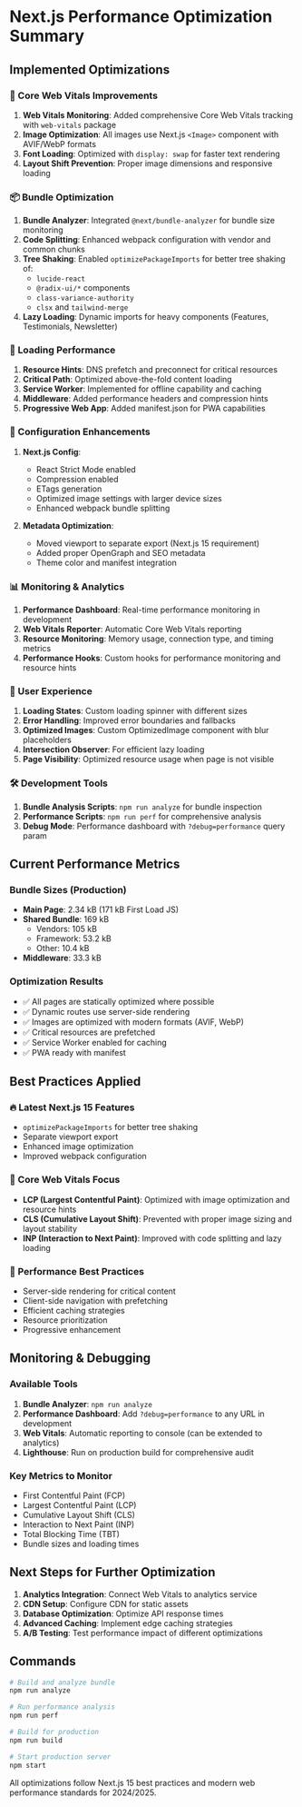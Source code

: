 # Next.js Performance Optimization Summary

## Implemented Optimizations

### 🎯 Core Web Vitals Improvements
1. **Web Vitals Monitoring**: Added comprehensive Core Web Vitals tracking with `web-vitals` package
2. **Image Optimization**: All images use Next.js `<Image>` component with AVIF/WebP formats
3. **Font Loading**: Optimized with `display: swap` for faster text rendering
4. **Layout Shift Prevention**: Proper image dimensions and responsive loading

### 📦 Bundle Optimization
1. **Bundle Analyzer**: Integrated `@next/bundle-analyzer` for bundle size monitoring
2. **Code Splitting**: Enhanced webpack configuration with vendor and common chunks
3. **Tree Shaking**: Enabled `optimizePackageImports` for better tree shaking of:
   - `lucide-react`
   - `@radix-ui/*` components
   - `class-variance-authority`
   - `clsx` and `tailwind-merge`
4. **Lazy Loading**: Dynamic imports for heavy components (Features, Testimonials, Newsletter)

### 🚀 Loading Performance
1. **Resource Hints**: DNS prefetch and preconnect for critical resources
2. **Critical Path**: Optimized above-the-fold content loading
3. **Service Worker**: Implemented for offline capability and caching
4. **Middleware**: Added performance headers and compression hints
5. **Progressive Web App**: Added manifest.json for PWA capabilities

### 🔧 Configuration Enhancements
1. **Next.js Config**: 
   - React Strict Mode enabled
   - Compression enabled
   - ETags generation
   - Optimized image settings with larger device sizes
   - Enhanced webpack bundle splitting

2. **Metadata Optimization**:
   - Moved viewport to separate export (Next.js 15 requirement)
   - Added proper OpenGraph and SEO metadata
   - Theme color and manifest integration

### 📊 Monitoring & Analytics
1. **Performance Dashboard**: Real-time performance monitoring in development
2. **Web Vitals Reporter**: Automatic Core Web Vitals reporting
3. **Resource Monitoring**: Memory usage, connection type, and timing metrics
4. **Performance Hooks**: Custom hooks for performance monitoring and resource hints

### 🎨 User Experience
1. **Loading States**: Custom loading spinner with different sizes
2. **Error Handling**: Improved error boundaries and fallbacks
3. **Optimized Images**: Custom OptimizedImage component with blur placeholders
4. **Intersection Observer**: For efficient lazy loading
5. **Page Visibility**: Optimized resource usage when page is not visible

### 🛠 Development Tools
1. **Bundle Analysis Scripts**: `npm run analyze` for bundle inspection
2. **Performance Scripts**: `npm run perf` for comprehensive analysis
3. **Debug Mode**: Performance dashboard with `?debug=performance` query param

## Current Performance Metrics

### Bundle Sizes (Production)
- **Main Page**: 2.34 kB (171 kB First Load JS)
- **Shared Bundle**: 169 kB
  - Vendors: 105 kB
  - Framework: 53.2 kB
  - Other: 10.4 kB
- **Middleware**: 33.3 kB

### Optimization Results
- ✅ All pages are statically optimized where possible
- ✅ Dynamic routes use server-side rendering
- ✅ Images are optimized with modern formats (AVIF, WebP)
- ✅ Critical resources are prefetched
- ✅ Service Worker enabled for caching
- ✅ PWA ready with manifest

## Best Practices Applied

### 🔥 Latest Next.js 15 Features
- `optimizePackageImports` for better tree shaking
- Separate viewport export
- Enhanced image optimization
- Improved webpack configuration

### 🎯 Core Web Vitals Focus
- **LCP (Largest Contentful Paint)**: Optimized with image optimization and resource hints
- **CLS (Cumulative Layout Shift)**: Prevented with proper image sizing and layout stability
- **INP (Interaction to Next Paint)**: Improved with code splitting and lazy loading

### 🚀 Performance Best Practices
- Server-side rendering for critical content
- Client-side navigation with prefetching
- Efficient caching strategies
- Resource prioritization
- Progressive enhancement

## Monitoring & Debugging

### Available Tools
1. **Bundle Analyzer**: `npm run analyze`
2. **Performance Dashboard**: Add `?debug=performance` to any URL in development
3. **Web Vitals**: Automatic reporting to console (can be extended to analytics)
4. **Lighthouse**: Run on production build for comprehensive audit

### Key Metrics to Monitor
- First Contentful Paint (FCP)
- Largest Contentful Paint (LCP)
- Cumulative Layout Shift (CLS)
- Interaction to Next Paint (INP)
- Total Blocking Time (TBT)
- Bundle sizes and loading times

## Next Steps for Further Optimization

1. **Analytics Integration**: Connect Web Vitals to analytics service
2. **CDN Setup**: Configure CDN for static assets
3. **Database Optimization**: Optimize API response times
4. **Advanced Caching**: Implement edge caching strategies
5. **A/B Testing**: Test performance impact of different optimizations

## Commands

```bash
# Build and analyze bundle
npm run analyze

# Run performance analysis
npm run perf

# Build for production
npm run build

# Start production server
npm start
```

All optimizations follow Next.js 15 best practices and modern web performance standards for 2024/2025.
